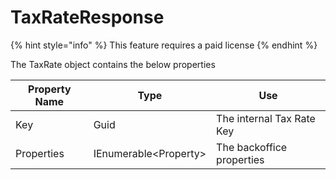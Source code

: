 # TaxRateResponse

{% hint style="info" %}
This feature requires a paid license
{% endhint %}

The TaxRate object contains the below properties

| Property Name | Type                   | Use                       |
| ------------- | ---------------------- | ------------------------- |
| Key           | Guid                   | The internal Tax Rate Key |
| Properties    | IEnumerable\<Property> | The backoffice properties |
